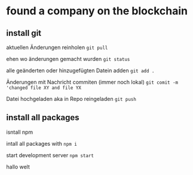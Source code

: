 # found a company on the blockchain

## install git

aktuellen Änderungen reinholen ``git pull``

ehen wo änderungen gemacht wurden ``git status``

alle geänderten oder hinzugefügten Datein adden ``git add .``

Änderungen mit Nachricht commiten (immer noch lokal) ``git comit -m 'changed file XY and file YX``

Datei hochgeladen aka in Repo reingeladen ``git push``

## install all packages

isntall npm

intall all packages with ``npm i``

start development server  ``npm start``

hallo welt